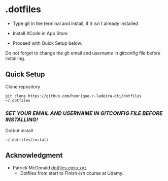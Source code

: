# .dotfiles
- Type git in the terminal and install, if it isn`t already installed
  
- Install XCode in App Store

- Proceed with Quick Setup below.

Do not forget to change the git email and username in gitconfig file before installing.

## Quick Setup
Clone repository
```
git clone https://github.com/henrique-c-ladeira-dti/dotfiles ~/.dotfiles
```

### *SET YOUR EMAIL AND USERNAME IN GITCONFIG FILE BEFORE INSTALLING!*

Dotbot install
```
~/.dotfiles/install
```


## Acknowledgment

- Patrick McDonald [dotfiles.eieio.xyz](http://dotfiles.eieio.xyz)
  - Dotfiles from start to Finish-ish course at Udemy.
